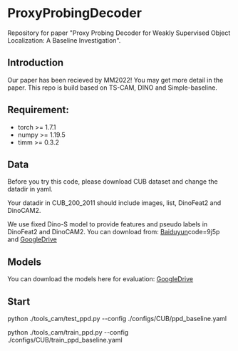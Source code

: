 # ProxyProbingDecoder
Repository for paper "Proxy Probing Decoder for Weakly Supervised Object Localization: A Baseline Investigation".

## Introduction
Our paper has been recieved by MM2022! You may get more detail in the paper. This repo is build based on TS-CAM, DINO and Simple-baseline.

## Requirement:
* torch >= 1.7.1
* numpy >= 1.19.5
* timm >= 0.3.2

## Data
Before you try this code, please download CUB dataset and change the datadir in yaml. 

Your datadir in CUB_200_2011 should include images, list, DinoFeat2 and DinoCAM2.

We use fixed Dino-S model to provide features and pseudo labels in DinoFeat2 and DinoCAM2. You can download from: [Baiduyun](https://pan.baidu.com/s/1wVe1L3vz76w0kSKHAClVnA?pwd=9j5p 
)code=9j5p and [GoogleDrive](https://drive.google.com/drive/folders/1ev1U6f1l4oG3smpYkP_W6BlKGCo64ChF?usp=sharing)



## Models
You can download the models here for evaluation:
[GoogleDrive](https://drive.google.com/drive/folders/1UdSlfO0Iv-b0OYE8aF51zoO-jLgm1wbb?usp=sharing)

## Start
python ./tools_cam/test_ppd.py --config ./configs/CUB/ppd_baseline.yaml

python ./tools_cam/train_ppd.py --config ./configs/CUB/train_ppd_baseline.yaml
